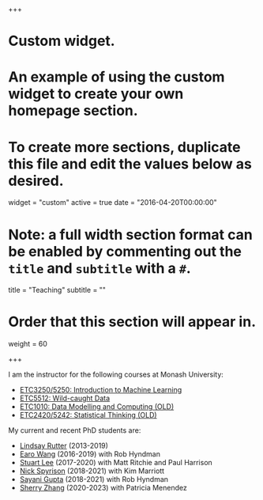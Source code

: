 +++
# Custom widget.
# An example of using the custom widget to create your own homepage section.
# To create more sections, duplicate this file and edit the values below as desired.
widget = "custom"
active = true
date = "2016-04-20T00:00:00"

# Note: a full width section format can be enabled by commenting out the `title` and `subtitle` with a `#`.
title = "Teaching"
subtitle = ""

# Order that this section will appear in.
weight = 60

+++

I am the instructor for the following courses at Monash University:

- [ETC3250/5250: Introduction to Machine Learning](https://iml.numbat.space)
- [ETC5512: Wild-caught Data](https://wcd.numbat.space)
- [ETC1010: Data Modelling and Computing (OLD)](https://github.com/dicook/Data_Modelling_and_Computing)
- [ETC2420/5242: Statistical Thinking (OLD)](https://github.com/dicook/Statistical_Thinking)

My current and recent PhD students are:

- [Lindsay Rutter](https://github.com/lrutter) (2013-2019)
- [Earo Wang](https://earo.me) (2016-2019) with Rob Hyndman
- [Stuart Lee](https://github.com/sa-lee) (2017-2020) with Matt Ritchie and Paul Harrison
- [Nick Spyrison](https://github.com/nspyrison) (2018-2021) with Kim Marriott
- [Sayani Gupta](https://github.com/Sayani07) (2018-2021) with Rob Hyndman
- [Sherry Zhang](https://github.com/huizezhang-sherry) (2020-2023) with Patricia Menendez
